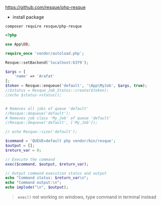 https://github.com/resque/php-resque

- install package
```
composer require resque/php-resque
```

````php
<?php

use App\DB;

require_once 'vendor/autoload.php';

Resque::setBackend('localhost:6379');

$args = [
    'name' => 'Arafat'
];
$token = Resque::enqueue('default', '\App\MyJob', $args, true);
//$status = Resque_Job_Status::create($token);
//echo $status->status();


# Removes all jobs of queue 'default'
//Resque::dequeue('default');
# Removes job class 'My_Job' of queue 'default'
//Resque::dequeue('default', ['My_Job']);

// echo Resque::size('default');

$command = 'QUEUE=default php vendor/bin/resque';
$output = [];
$return_var = 0;

// Execute the command
exec($command, $output, $return_var);

// Output command execution status and output
echo "Command status: $return_var\n";
echo "Command output:\n";
echo implode("\n", $output);
````
> `exec()` not working on windows, type command in terminal instead
